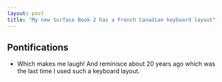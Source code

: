 ```yaml
---
layout: post
title: "My new Surface Book 2 has a French Canadian keyboard layout"
---
```


## Pontifications

* Which makes me laugh! And reminisce about 20 years ago which was the last time I used such a keyboard layout.